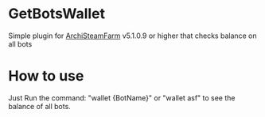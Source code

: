# GetBotsWallet
Simple plugin for [ArchiSteamFarm](https://github.com/JustArchiNET/ArchiSteamFarm) v5.1.0.9 or higher that checks balance on all bots


# How to use
Just Run the command: "wallet {BotName}" or "wallet asf" to see the balance of all bots.
